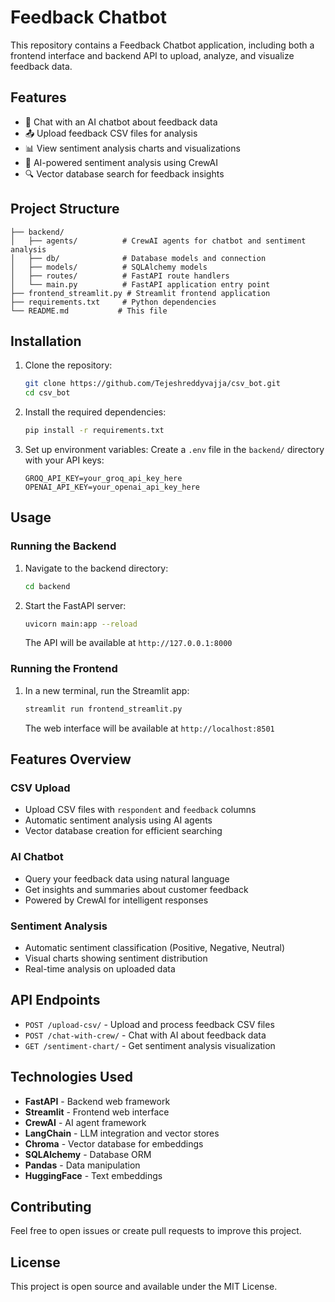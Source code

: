 # Feedback Chatbot

This repository contains a Feedback Chatbot application, including both a frontend interface and backend API to upload, analyze, and visualize feedback data.

## Features

- 💬 Chat with an AI chatbot about feedback data
- 📤 Upload feedback CSV files for analysis
- 📊 View sentiment analysis charts and visualizations
- 🤖 AI-powered sentiment analysis using CrewAI
- 🔍 Vector database search for feedback insights

## Project Structure

```
├── backend/
│   ├── agents/          # CrewAI agents for chatbot and sentiment analysis
│   ├── db/              # Database models and connection
│   ├── models/          # SQLAlchemy models
│   ├── routes/          # FastAPI route handlers
│   └── main.py          # FastAPI application entry point
├── frontend_streamlit.py # Streamlit frontend application
├── requirements.txt     # Python dependencies
└── README.md           # This file
```

## Installation

1. Clone the repository:
   ```bash
   git clone https://github.com/Tejeshreddyvajja/csv_bot.git
   cd csv_bot
   ```

2. Install the required dependencies:
   ```bash
   pip install -r requirements.txt
   ```

3. Set up environment variables:
   Create a `.env` file in the `backend/` directory with your API keys:
   ```
   GROQ_API_KEY=your_groq_api_key_here
   OPENAI_API_KEY=your_openai_api_key_here
   ```

## Usage

### Running the Backend

1. Navigate to the backend directory:
   ```bash
   cd backend
   ```

2. Start the FastAPI server:
   ```bash
   uvicorn main:app --reload
   ```

   The API will be available at `http://127.0.0.1:8000`

### Running the Frontend

1. In a new terminal, run the Streamlit app:
   ```bash
   streamlit run frontend_streamlit.py
   ```

   The web interface will be available at `http://localhost:8501`

## Features Overview

### CSV Upload
- Upload CSV files with `respondent` and `feedback` columns
- Automatic sentiment analysis using AI agents
- Vector database creation for efficient searching

### AI Chatbot
- Query your feedback data using natural language
- Get insights and summaries about customer feedback
- Powered by CrewAI for intelligent responses

### Sentiment Analysis
- Automatic sentiment classification (Positive, Negative, Neutral)
- Visual charts showing sentiment distribution
- Real-time analysis on uploaded data

## API Endpoints

- `POST /upload-csv/` - Upload and process feedback CSV files
- `POST /chat-with-crew/` - Chat with AI about feedback data
- `GET /sentiment-chart/` - Get sentiment analysis visualization

## Technologies Used

- **FastAPI** - Backend web framework
- **Streamlit** - Frontend web interface
- **CrewAI** - AI agent framework
- **LangChain** - LLM integration and vector stores
- **Chroma** - Vector database for embeddings
- **SQLAlchemy** - Database ORM
- **Pandas** - Data manipulation
- **HuggingFace** - Text embeddings

## Contributing

Feel free to open issues or create pull requests to improve this project.

## License

This project is open source and available under the MIT License.
